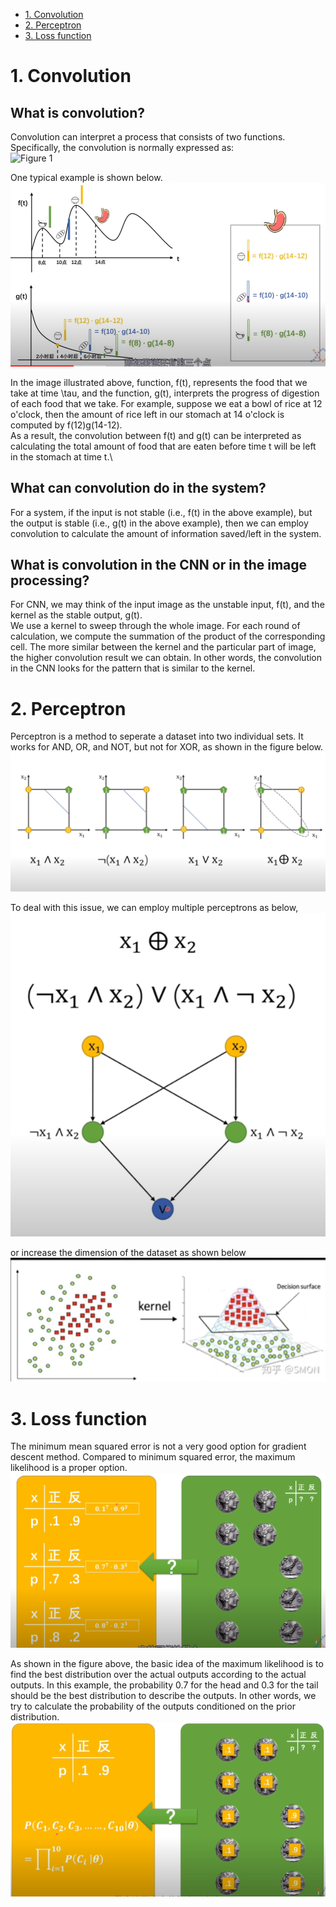 <!-- GFM-TOC -->
* [1. Convolution](#1-Convolution)
* [2. Perceptron](#2-Perceptron)
* [3. Loss function](#3-Loss-function)


# 1. Convolution
## What is convolution?
Convolution can interpret a process that consists of two functions.\
Specifically, the convolution is normally expressed as:\
![Figure 1](https://encrypted-tbn3.gstatic.com/images?q=tbn:ANd9GcSeBqgdnEmDF2l2BV7fVkZHmK4MHdIHRqZq7jCf2Hu3JyErSnfm)

One typical example is shown below.
![image1](https://github.com/yshiyi/Deep-Neural-Networks-with-PyTorch/blob/main/images/Convolution.png)

In the image illustrated above, function, f(t), represents the food that we take at time \tau, and the function, g(t), interprets the progress of digestion of each food that we take. For example, suppose we eat a bowl of rice at 12 o'clock, then the amount of rice left in our stomach at 14 o'clock is computed by f(12)g(14-12).\
As a result, the convolution between f(t) and g(t) can be interpreted as calculating the total amount of food that are eaten before time t will be left in the stomach at time t.\

## What can convolution do in the system?
For a system, if the input is not stable (i.e., f(t) in the above example), but the output is stable (i.e., g(t) in the above example), then we can employ convolution to calculate the amount of information saved/left in the system.

## What is convolution in the CNN or in the image processing?
For CNN, we may think of the input image as the unstable input, f(t), and the kernel as the stable output, g(t).\
We use a kernel to sweep through the whole image. For each round of calculation, we compute the summation of the product of the corresponding cell. The more similar between the kernel and the particular part of image, the higher convolution result we can obtain. In other words, the convolution in the CNN looks for the pattern that is similar to the kernel.

# 2. Perceptron
Perceptron is a method to seperate a dataset into two individual sets. It works for AND, OR, and NOT, but not for XOR, as shown in the figure below.\
![image1](https://github.com/yshiyi/Deep-Neural-Networks-with-PyTorch/blob/main/images/Perceptron.png)

To deal with this issue, we can employ multiple perceptrons as below,\
![image2](https://github.com/yshiyi/Deep-Neural-Networks-with-PyTorch/blob/main/images/Multiple_perceptron.png)

or increase the dimension of the dataset as shown below\
![image3](https://github.com/yshiyi/Deep-Neural-Networks-with-PyTorch/blob/main/images/Increase_dimension.png)

# 3. Loss function
The minimum mean squared error is not a very good option for gradient descent method. Compared to minimum squared error, the maximum likelihood is a proper option.\
![image4](https://github.com/yshiyi/Deep-Neural-Networks-with-PyTorch/blob/main/images/Maximum_likelihood.png)

As shown in the figure above, the basic idea of the maximum likelihood is to find the best distribution over the actual outputs according to the actual outputs. In this example, the probability 0.7 for the head and 0.3 for the tail should be the best distribution to describe the outputs. In other words, we try to calculate the probability of the outputs conditioned on the prior distribution.\
![image5](https://github.com/yshiyi/Deep-Neural-Networks-with-PyTorch/blob/main/images/Maximum_likelihood2.png)





